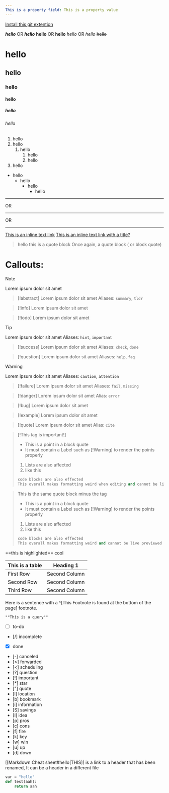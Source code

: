 ```yaml
---
This is a property field: This is a property value
---
```

[Install this git extention](obsidian://show-plugin?id=obsidian-git)


***hello*** OR ___hello___
**hello** OR __hello__
*hello* OR _hello_
~~hello~~

# hello
## hello
### hello
#### hello
##### hello
###### hello

1. hello
2. hello
	1. hello
		1. hello
		2. hello
3. hello

* hello
	* hello
		* hello
			* hello

---
OR
***
OR
___

[This is an inline text link](https://www.fetchfind.com/blog/wp-content/uploads/2017/08/cat-2734999_1920-5-common-cat-sounds.jpg)
[This is an inline text link with a title?](https://www.fetchfind.com/blog/wp-content/uploads/2017/08/cat-2734999_1920-5-common-cat-sounds.jpg "Catto")


> hello this is a quote block
> Once again, a quote block ( or block quote)


# Callouts:


> [!note]
> Lorem ipsum dolor sit amet

> [!abstract]
> Lorem ipsum dolor sit amet
Aliases: `summary`, `tldr`

> [!info]
> Lorem ipsum dolor sit amet

> [!todo]
> Lorem ipsum dolor sit amet

> [!tip]
> Lorem ipsum dolor sit amet
Aliases: `hint`, `important`

> [!success]
> Lorem ipsum dolor sit amet
Aliases: `check`, `done`

> [!question]
> Lorem ipsum dolor sit amet
Aliases: `help`, `faq`

> [!warning]
> Lorem ipsum dolor sit amet
Aliases: `caution`, `attention`

> [!failure]
> Lorem ipsum dolor sit amet
Aliases: `fail`, `missing`

> [!danger]
> Lorem ipsum dolor sit amet
Alias: `error`

> [!bug]
> Lorem ipsum dolor sit amet

> [!example]
> Lorem ipsum dolor sit amet

> [!quote]
> Lorem ipsum dolor sit amet
Alias: `cite`

> [!This tag is important!]
> 
> - This is a point in a block quote
> - It must contain a Label such as [!Warning] to render the points properly
> 1. Lists are also affected
> 2. like this
> ```python
> code blocks are also effected
> This overall makes formatting weird when editing and cannot be live previewed but looks nice in the end
>```


> This is the same quote block minus the tag
> - This is a point in a block quote
> - It must contain a Label such as [!Warning] to render the points properly
> 1. Lists are also affected
> 2. like this
> ```python
> code blocks are also effected
> This overall makes formatting weird and cannot be live previewed but looks nice in the end
>```
>


==this is highlighted== cool


| This is a table | Heading 1 | 
| ----------- | ----------- | 
| First Row | Second Column | 
| Second Row | Second Column|
| Third Row | Second Column |


Here is a sentence with a ^[This Footnote is found at the bottom of the page] footnote.

```query
""This is a query""
```

- [ ] to-do
- [/] incomplete
- [x] done
- [-] canceled
- [>] forwarded
- [<] scheduling
- [?] question
- [!] important
- [*] star
- ["] quote
- [l] location
- [b] bookmark
- [i] information
- [S] savings
- [I] idea
- [p] pros
- [c] cons
- [f] fire
- [k] key
- [w] win
- [u] up
- [d] down

[[Markdown Cheat sheet#hello|THIS]]  is a link to a header that has been renamed, It can be a header in a different file

```python
var = "hello"
def test(aah):
	return aah
```
